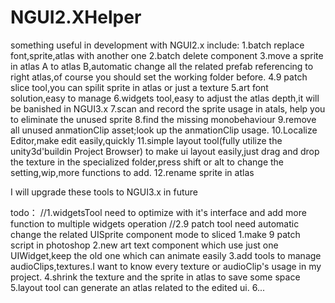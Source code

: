 NGUI2.XHelper
=============
something useful in development with NGUI2.x
include:
1.batch replace font,sprite,atlas with another one
2.batch delete component 
3.move a sprite in atlas A to atlas B,automatic change all the related prefab referencing to right atlas,of course you should set the working folder before.
4.9 patch slice tool,you can spilit sprite in atlas or just a texture
5.art font solution,easy to manage
6.widgets tool,easy to adjust the atlas depth,it will be banished in NGUI3.x
7.scan and record the sprite usage in atals, help you to eliminate the unused sprite
8.find the missing monobehaviour
9.remove all unused anmationClip asset;look up the anmationClip usage.
10.Localize Editor,make edit easily,quickly
11.simple layout tool(fully utilize the unity3d'buildin Project Browser) to make ui layout easily,just drag and drop the texture in the specialized folder,press shift or alt to change the setting,wip,more functions to add.
12.rename sprite in atlas


I will upgrade these tools to NGUI3.x in future

todo：
//1.widgetsTool need to optimize with it's interface and add more function to multiple widgets operation 
//2.9 patch tool need automatic change the related UISprite component mode to sliced
1.make 9 patch script in photoshop
2.new art text component which use just one UIWidget,keep the old one which can animate easily
3.add tools to manage audioClips,textures.I want to know every texture or audioClip's usage in my project.
4.shrink the texture and the sprite in atlas to save some space
5.layout tool can generate an atlas related to the edited ui.
6...
